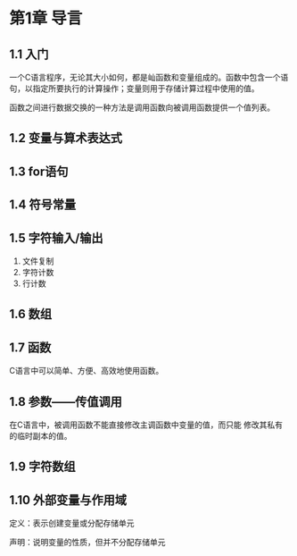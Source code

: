 # 第1章  导言

## 1.1  入门

一个C语言程序，无论其大小如何，都是屾函数和变量组成的。函数中包含一个语句，以指定所要执行的计算操作；变量则用于存储计算过程中使用的值。

函数之间进行数据交换的一种方法是调用函数向被调用函数提供一个值列表。

## 1.2  变量与算术表达式

## 1.3  for语句

## 1.4  符号常量

## 1.5  字符输入/输出

1. 文件复制
2. 字符计数
3. 行计数

## 1.6  数组 

## 1.7  函数 

C语言中可以简单、方便、高效地使用函数。

## 1.8  参数——传值调用

在C语言中，被调用函数不能直接修改主调函数中变量的值，而只能 修改其私有的临时副本的值。

## 1.9  字符数组 

## 1.10  外部变量与作用域

定义：表示创建变量或分配存储单元

声明：说明变量的性质，但并不分配存储单元

